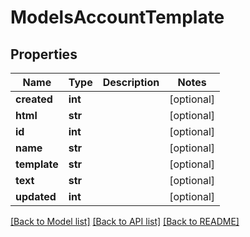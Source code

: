 # ModelsAccountTemplate

## Properties
Name | Type | Description | Notes
------------ | ------------- | ------------- | -------------
**created** | **int** |  | [optional] 
**html** | **str** |  | [optional] 
**id** | **int** |  | [optional] 
**name** | **str** |  | [optional] 
**template** | **str** |  | [optional] 
**text** | **str** |  | [optional] 
**updated** | **int** |  | [optional] 

[[Back to Model list]](../README.md#documentation-for-models) [[Back to API list]](../README.md#documentation-for-api-endpoints) [[Back to README]](../README.md)


